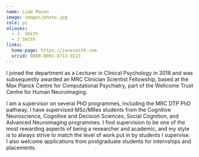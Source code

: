 ```yaml
---
name: Liam Mason
image: images/photo.jpg
role: pi
aliases:
  - J. Smith
  - J Smith
links:
  home-page: https://janesmith.com
  orcid: 0000-0001-8713-9213
---
```


I joined the department as a Lecturer in Clinical Psychology in 2018 and was subsequently awarded an MRC Clinician Scientist Fellowship, based at the Max Planck Centre for Computational Psychiatry, part of the Wellcome Trust Centre for Human Neuroimaging.

I am a supervisor on several PhD programmes, including the MRC DTP PhD pathway. I have supervised MSc/MRes students from the Cognitive Neuroscience, Cognitive and Decision Sciences, Social Cognition, and Advanced Neuroimaging programmes. I find supervision to be one of the most rewarding aspects of being a researcher and academic, and my style is to always strive to match the level of work put in by students I supervise. 
I also welcome applications from postgraduate students for internships and placements.
